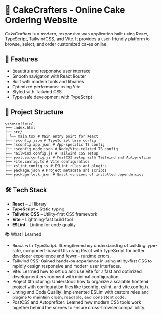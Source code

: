 # 🍰 CakeCrafters - Online Cake Ordering Website

CakeCrafters is a modern, responsive web application built using React, TypeScript, TailwindCSS, and Vite. It provides a user-friendly platform to browse, select, and order customized cakes online.

## 🚀 Features

- Beautiful and responsive user interface
- Smooth navigation with React Router
- Built with modern tools and libraries
- Optimized performance using Vite
- Styled with Tailwind CSS
- Type-safe development with TypeScript

## 📁 Project Structure
```
cakecrafters/
├── index.html
├── src/
│ └── main.tsx # Main entry point for React
├── tsconfig.json # TypeScript base config
├── tsconfig.app.json # App-specific TS config
├── tsconfig.node.json # Node/Vite-related TS config
├── tailwind.config.js # Tailwind CSS setup
├── postcss.config.js # PostCSS setup with Tailwind and Autoprefixer
├── vite.config.ts # Vite configuration
├── eslint.config.js # ESLint rules and plugins
├── package.json # Project metadata and scripts
└── package-lock.json # Exact versions of installed dependencies

```
## 🛠️ Tech Stack

- **React** – UI library
- **TypeScript** – Static typing
- **Tailwind CSS** – Utility-first CSS framework
- **Vite** – Lightning-fast build tool
- **ESLint** – Linting for code quality

📚 What I Learned

- React with TypeScript: Strengthened my understanding of building type-safe, component-based UIs using React with TypeScript for better developer experience and fewer - runtime errors.
- Tailwind CSS: Gained hands-on experience in using utility-first CSS to rapidly design responsive and modern user interfaces.
- Vite: Learned how to set up and use Vite for a fast and optimized development environment with minimal configuration.
- Project Structuring: Understood how to organize a scalable frontend project with configuration files like tsconfig, eslint, and vite.config.ts.
- Linting and Code Quality: Implemented ESLint with custom rules and plugins to maintain clean, readable, and consistent code.
- PostCSS and Autoprefixer: Learned how modern CSS tools work together behind the scenes to ensure cross-browser compatibility.
